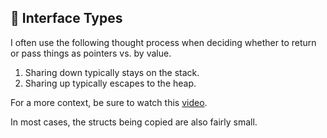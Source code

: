 ## 📱 Interface Types

I often use the following thought process when deciding whether to return or pass things as pointers vs. by value.

1. Sharing down typically stays on the stack.
2. Sharing up typically escapes to the heap.

For a more context, be sure to watch this [video](https://youtu.be/ZMZpH4yT7M0?si=7kz9rzjgbXUcMs1v&t=459).

In most cases, the structs being copied are also fairly small.